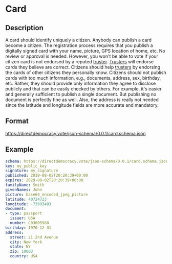 # Card

## Description

A card should identify uniquely a citizen.
Anybody can publish a card become a citizen.
The registration process requires that you publish a digitally signed card with your name, picture, GPS location of home, etc.
No review or approval is needed.
However, you won't be able to vote if your citizen card is not endorsed by a reputed [truster](truster.md).
[Trusters](truster.md) will endorse cards they believe are correct.
Citizens should help [trusters](truster.md) by endorsing the cards of other citizens they personally know.
Citizens should not publish cards with too much information, e.g., documents, address, sex, birthday, etc.
Rather, they should provide only information they agree to disclose publicly and that can be easily checked by others.
For example, it's easier and generally sufficient to publish a single document.
But publishing no document is perfectly fine as well.
Also, the address is really not needed since the latitude and longitude fields are more accurate and mandatory.

## Format

https://directdemocracy.vote/json-schema/0.0.1/card.schema.json

## Example

```yaml
schema: https://directdemocracy.vote/json-schema/0.0.1/card.schema.json
key: my_public_key
signature: my_signature
published: 2019-08-02T20:20:39+00:00
expires: 2029-08-02T20:20:39+00:00
familyName: Smith
givenNames: John
picture: base64_encoded_jpeg_picture
latitude: 40724723
longitude: -73993403
document:
- type: passport
  issuer: USA
  number: C03005988
birthday: 1970-12-31
address:
  street: 21 2nd Avenue
  city: New York
  state: NY
  zip: 10003
  country: USA
```
